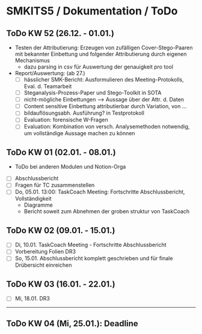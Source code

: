 # SMKITS5 / Dokumentation / ToDo
## ToDo KW 52 (26.12. - 01.01.)
- Testen der Attributierung: Erzeugen von zufälligen Cover-Stego-Paaren mit bekannter Einbettung und folgender Attributierung durch eigenen Mechanismus
  - dazu parsing in csv für Auswertung der genauigkeit pro tool
- Report/Auswertung: (ab 27.)
  - [ ] hässlicher SMK-Bericht: Ausformulieren des Meeting-Protokolls, Eval. d. Teamarbeit
  - [ ] Steganalysis-Prozess-Paper und Stego-Toolkit in SOTA
  - [ ] nicht-mögliche Einbettungen --> Aussage über der Attr. d. Daten
  - [ ] Content sensitive Einbettung attributierbar durch Variation, von ...
  - [ ] bildauflösungsabh. Ausführung? in Testprotokoll
  - [ ] Evaluation: forensische W-Fragen
  - [ ] Evaluation: Kombination von versch. Analysemethoden notwendig, um vollständige Aussage machen zu können
## ToDo KW 01 (02.01. - 08.01.)
- ToDo bei anderen Modulen und Notion-Orga
- [ ] Abschlussbericht
- [ ] Fragen für TC zusammenstellen
- [ ] Do, 05.01. 13:00: TaskCoach Meeting: Fortschritte Abschlussbericht, Vollständigkeit
  - Diagramme
  - Bericht soweit zum Abnehmen der groben struktur von TaskCoach
## ToDo KW 02 (09.01. - 15.01.)
- [ ] Di, 10.01. TaskCoach Meeting - Fortschritte Abschlussbericht
- [ ] Vorbereitung Folien DR3
- [ ] So, 15.01. Abschlussbericht komplett geschrieben und für finale Drübersicht einreichen
## ToDo KW 03 (16.01. - 22.01.)
- [ ] Mi, 18.01. DR3
---
## ToDo KW 04 (Mi, 25.01.): Deadline

